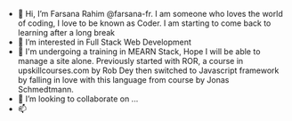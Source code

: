 - 👋 Hi, I’m Farsana Rahim @farsana-fr. I am someone who loves the world of coding, I love to be known as Coder. I am starting to come back to learning after a long break
- 👀 I’m interested in Full Stack Web Development
- 🌱 I'm undergoing a training in MEARN Stack, Hope I will be able to manage a site alone. Previously started with ROR, a course in upskillcourses.com by Rob Dey then switched to Javascript framework by falling in love with this language from course by Jonas Schmedtmann.
- 💞️ I’m looking to collaborate on ...
- 📫 

<!---
farsana-fr/farsana-fr is a ✨ special ✨ repository because its `README.md` (this file) appears on your GitHub profile.
You can click the Preview link to take a look at your changes.
--->
